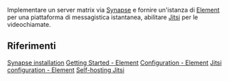 Implementare un server matrix via
[Synapse](https://github.com/matrix-org/synapse/) e fornire un'istanza di
[Element](https://element.io) per una piattaforma di messagistica istantanea,
abilitare [Jitsi](https://jitsi.org/) per le videochiamate.

## Riferimenti

[Synapse
installation](https://github.com/matrix-org/synapse/blob/master/INSTALL.md)
[Getting Started -
Element](https://github.com/vector-im/element-web#getting-started)
[Configuration -
Element](https://github.com/vector-im/element-web/blob/develop/docs/config.md)
[Jitsi configuration -
Element](https://github.com/vector-im/element-web/blob/develop/docs/jitsi.md)
[Self-hosting
Jitsi](https://jitsi.github.io/handbook/docs/devops-guide/devops-guide-start)
